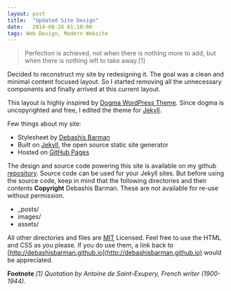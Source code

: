 ```yaml
---
layout: post
title:  "Updated Site Design"
date:   2014-08-28 01:10:00
tags: Web Design, Modern Website
---
```

>Perfection is achieved, not when there is nothing more to add, but when there is nothing left to take away.[1]

Decided to reconstruct my site by redesigning it. The goal was a clean and minimal content focused layout. So I started removing all the unnecessary components and finally arrived at this current layout. 

This layout is highly inspired by [Dogma WordPress Theme](http://understandingminimalism.com/dogma/). Since dogma is uncopyrighted and free, I edited the theme for [Jekyll](http://jekyllrb.com).

Few things about my site:

* Stylesheet by [Debashis Barman](http://www.debashisbarman.in)
* Built on [Jekyll](http://jekyllrb.com), the open source static site generator
* Hosted on [GitHub Pages](http://pages.github.com)

The design and source code powering this site is available on my github [repository](http://github.com/debashisbarman). Source code can be used for your Jekyll sites. But before using the source code, keep in mind that the following directories and their contents **Copyright** Debashis Barman. These are not available for re-use without permission.

* _posts/
* images/
* assets/

All other directories and files are [MIT](http://opensource.org/licenses/MIT) Licensed. Feel free to use the HTML and CSS as you please. If you do use them, a link back to [http://debashisbarman.github.io](http://debashisbarman.github.io) would be appreciated.

**Footnote**
_[1] Quotation by Antoine de Saint-Exupery, French writer (1900-1944)._
